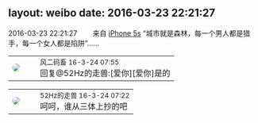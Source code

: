 layout: weibo
date: 2016-03-23 22:21:27
---
<meta name="referrer" content="no-referrer" />

2016-03-23 22:21:27  &nbsp;&nbsp;&nbsp;&nbsp;&nbsp;&nbsp; 来自 <a href="sinaweibo://customweibosource" rel="nofollow">iPhone 5s</a>
“城市就是森林，每一个男人都是猎手，每一个女人都是陷阱”…… ​​​

<table style="width: 100%;">
  <tr>
    <td style="width: 40px;"><img style="border-radius:50%" src="https://tva3.sinaimg.cn/crop.0.0.639.639.50/6d2a6003jw8f3idy69w2gj20hs0hrt9g.jpg?KID=imgbed,tva&Expires=1624465763&ssig=5%2FTspSjm%2BF"></td>
    <td colspan="2"><small>风二码畜 16-3-24 07:55</small><br/>回复@52Hz的走兽:[爱你][爱你]是的</td>
  </tr>
</table>

<table style="width: 100%;">
  <tr>
    <td style="width: 40px;"><img style="border-radius:50%" src="https://tva4.sinaimg.cn/crop.0.0.180.180.50/8beaf773jw1e8qgp5bmzyj2050050aa8.jpg?KID=imgbed,tva&Expires=1624465763&ssig=DoQeSzkw0w"></td>
    <td colspan="2"><small>52Hz的走兽 16-3-24 07:22</small><br/>呵呵，谁从三体上抄的吧</td>
  </tr>
</table>
